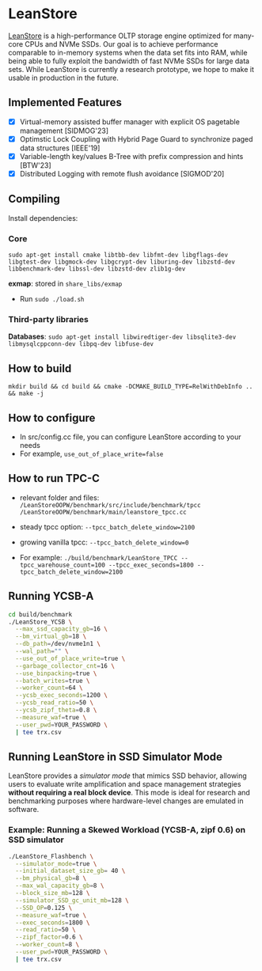 # LeanStore

[LeanStore](https://db.in.tum.de/~leis/papers/leanstore.pdf) is a high-performance OLTP storage engine optimized for many-core CPUs and NVMe SSDs. Our goal is to achieve performance comparable to in-memory systems when the data set fits into RAM, while being able to fully exploit the bandwidth of fast NVMe SSDs for large data sets. While LeanStore is currently a research prototype, we hope to make it usable in production in the future.

## Implemented Features

- [x] Virtual-memory assisted buffer manager with explicit OS pagetable management  [SIDMOG'23]
- [x] Optimstic Lock Coupling with Hybrid Page Guard to synchronize paged data structures [IEEE'19]
- [x] Variable-length key/values B-Tree with prefix compression and hints  [BTW'23]
- [x] Distributed Logging with remote flush avoidance [SIGMOD'20]

## Compiling
Install dependencies:

### Core
`sudo apt-get install cmake libtbb-dev libfmt-dev libgflags-dev libgtest-dev libgmock-dev libgcrypt-dev liburing-dev libzstd-dev libbenchmark-dev libssl-dev libzstd-dev zlib1g-dev`

**exmap**: stored in `share_libs/exmap`
- Run `sudo ./load.sh`

### Third-party libraries
 
**Databases**: `sudo apt-get install libwiredtiger-dev libsqlite3-dev libmysqlcppconn-dev libpq-dev libfuse-dev`

## How to build

`mkdir build && cd build && cmake -DCMAKE_BUILD_TYPE=RelWithDebInfo .. && make -j`


## How to configure
- In src/config.cc file, you can configure LeanStore according to your needs
- For example, ``use_out_of_place_write=false``

## How to run TPC-C
- relevant folder and files: ``/LeanStoreOOPW/benchmark/src/include/benchmark/tpcc`` ``/LeanStoreOOPW/benchmark/main/leanstore_tpcc.cc``
- steady tpcc option: ``--tpcc_batch_delete_window=2100`` 
- growing vanilla tpcc:  ``--tpcc_batch_delete_window=0`` 

- For example:  ``./build/benchmark/LeanStore_TPCC --tpcc_warehouse_count=100 --tpcc_exec_seconds=1800 --tpcc_batch_delete_window=2100``


## Running YCSB-A

```bash
cd build/benchmark
./LeanStore_YCSB \
  --max_ssd_capacity_gb=16 \
  --bm_virtual_gb=18 \
  --db_path=/dev/nvme1n1 \
  --wal_path="" \
  --use_out_of_place_write=true \
  --garbage_collector_cnt=16 \
  --use_binpacking=true \
  --batch_writes=true \
  --worker_count=64 \
  --ycsb_exec_seconds=1200 \
  --ycsb_read_ratio=50 \
  --ycsb_zipf_theta=0.8 \
  --measure_waf=true \
  --user_pwd=YOUR_PASSWORD \
  | tee trx.csv
```


## Running LeanStore in SSD Simulator Mode

LeanStore provides a *simulator mode* that mimics SSD behavior, allowing users to evaluate write amplification and space management strategies **without requiring a real block device**. This mode is ideal for research and benchmarking purposes where hardware-level changes are emulated in software.

### Example: Running a Skewed Workload (YCSB-A, zipf 0.6) on SSD simulator

```bash
./LeanStore_Flashbench \
  --simulator_mode=true \
  --initial_dataset_size_gb= 40 \
  --bm_physical_gb=8 \
  --max_wal_capacity_gb=8 \
  --block_size_mb=128 \
  --simulator_SSD_gc_unit_mb=128 \
  --SSD_OP=0.125 \
  --measure_waf=true \
  --exec_seconds=1800 \
  --read_ratio=50 \
  --zipf_factor=0.6 \
  --worker_count=8 \
  --user_pwd=YOUR_PASSWORD \
  | tee trx.csv
